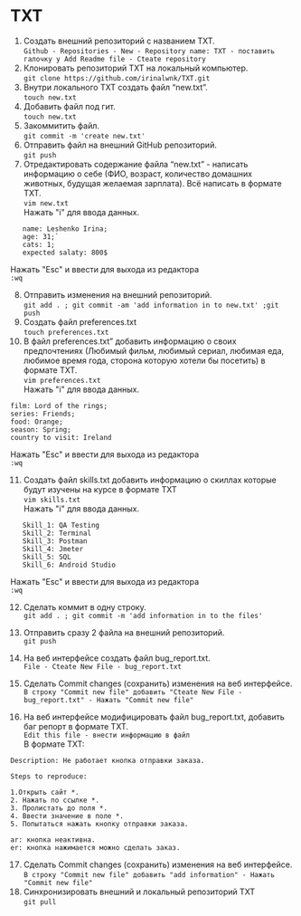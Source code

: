 # TXT
 1. Создать внешний репозиторий c названием TXT.  
  `Github - Repositories - New - Repository name: TXT - поставить галочку у Add Readme file - Cteate repository`  
 2. Клонировать репозиторий TXT на локальный компьютер.  
 `git clone https://github.com/irinalwnk/TXT.git`  
 1. Внутри локального TXT создать файл “new.txt”.  
 `touch new.txt`  
 4. Добавить файл под гит.  
 `touch new.txt`  
 5. Закоммитить файл.  
 `git commit -m 'create new.txt'`  
 6. Отправить файл на внешний GitHub репозиторий.  
 `git push`  
 7. Отредактировать содержание файла “new.txt” - написать информацию о себе (ФИО, возраст, количество домашних животных, будущая желаемая зарплата). Всё написать в формате TXT.  
 `vim new.txt`   
 Нажать "i" для ввода данных.
 ``` 
	name: Leshenko Irina;  
	age: 31;` 
	cats: 1;  
	expected salaty: 800$
``` 
Нажать "Esc" и ввести для выхода из редактора   
	`:wq`  

8. Отправить изменения на внешний репозиторий.  
 `git add . ; git commit -am 'add information in to new.txt' ;git push`  
 9. Создать файл preferences.txt  
 `touch preferences.txt`
 10. В файл preferences.txt” добавить информацию о своих предпочтениях (Любимый фильм, любимый сериал, любимая еда, любимое время года, сторона которую хотели бы посетить) в формате TXT.  
 `vim preferences.txt`  
 Нажать "i" для ввода данных.   
```
film: Lord of the rings;
series: Friends;
food: Orange;
season: Spring;
country to visit: Ireland
```
Нажать "Esc" и ввести для выхода из редактора  
`:wq`   

11. Создать файл skills.txt добавить информацию о скиллах которые будут изучены на курсе в формате TXT  
 `vim skills.txt`  
 Нажать "i" для ввода данных. 
 ``` 
	Skill_1: QA Testing   
	Skill_2: Terminal   
	Skill_3: Postman    
	Skill_4: Jmeter   
	Skill_5: SQL    
	Skill_6: Android Studio    
```  
Нажать "Esc" и ввести для выхода из редактора   
	`:wq`   
	
12. Сделать коммит в одну строку.  
 `git add . ; git commit -m 'add information in to the files'  `    
 
 13. Отправить сразу 2 файла на внешний репозиторий.  
 `git push`
 14. На веб интерфейсе создать файл bug_report.txt.  
 `File - Cteate New File - bug_report.txt`
 
 15. Сделать Commit changes (сохранить) изменения на веб интерфейсе.  
`В строку "Commit new file" добавить "Cteate New File - bug_report.txt" - Нажать "Commit new file"`
 16. На веб интерфейсе модифицировать файл bug_report.txt, добавить баг репорт в формате TXT.  
`Edit this file - внести информацию в файл`  
В формате TXT:  

    Description: Не работает кнопка отправки заказа.

    Steps to reproduce:

    1.Открыть сайт *.
    2. Нажать по ссылке *.
    3. Пролистать до поля *.
    4. Ввести значение в поле *.
    5. Попытаться нажать кнопку отправки заказа.
   
    ar: кнопка неактивна.
    er: кнопка нажимается можно сделать заказ.


 17.  Сделать Commit changes (сохранить) изменения на веб интерфейсе.  
`В строку "Commit new file" добавить "add information" - Нажать "Commit new file"`  
 18. Синхронизировать внешний и локальный репозиторий TXT  
`git pull` 
